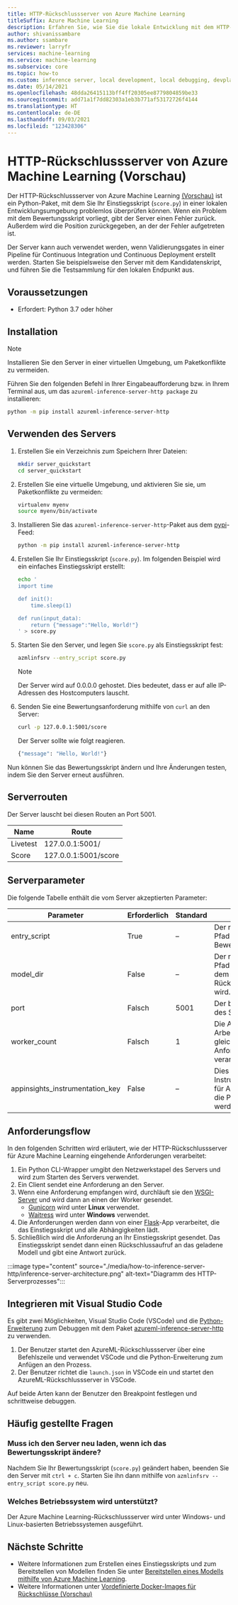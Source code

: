```yaml
---
title: HTTP-Rückschlussserver von Azure Machine Learning
titleSuffix: Azure Machine Learning
description: Erfahren Sie, wie Sie die lokale Entwicklung mit dem HTTP-Rückschlussserver für Azure Machine Learning aktivieren.
author: shivanissambare
ms.author: ssambare
ms.reviewer: larryfr
services: machine-learning
ms.service: machine-learning
ms.subservice: core
ms.topic: how-to
ms.custom: inference server, local development, local debugging, devplatv2
ms.date: 05/14/2021
ms.openlocfilehash: 48dda26415113bff4ff20305ee8779804859be33
ms.sourcegitcommit: add71a1f7dd82303a1eb3b771af53172726f4144
ms.translationtype: HT
ms.contentlocale: de-DE
ms.lasthandoff: 09/03/2021
ms.locfileid: "123428306"
---
```

# <a name="azure-machine-learning-inference-http-server-preview"></a>HTTP-Rückschlussserver von Azure Machine Learning (Vorschau)

Der HTTP-Rückschlussserver von Azure Machine Learning [(Vorschau)](https://azure.microsoft.com/support/legal/preview-supplemental-terms/) ist ein Python-Paket, mit dem Sie Ihr Einstiegsskript (`score.py`) in einer lokalen Entwicklungsumgebung problemlos überprüfen können. Wenn ein Problem mit dem Bewertungsskript vorliegt, gibt der Server einen Fehler zurück. Außerdem wird die Position zurückgegeben, an der der Fehler aufgetreten ist.

Der Server kann auch verwendet werden, wenn Validierungsgates in einer Pipeline für Continuous Integration und Continuous Deployment erstellt werden. Starten Sie beispielsweise den Server mit dem Kandidatenskript, und führen Sie die Testsammlung für den lokalen Endpunkt aus.

## <a name="prerequisites"></a>Voraussetzungen

- Erfordert: Python 3.7 oder höher

## <a name="installation"></a>Installation

> [!NOTE]
> Installieren Sie den Server in einer virtuellen Umgebung, um Paketkonflikte zu vermeiden.

Führen Sie den folgenden Befehl in Ihrer Eingabeaufforderung bzw. in Ihrem Terminal aus, um das `azureml-inference-server-http package` zu installieren:

```bash
python -m pip install azureml-inference-server-http
```

## <a name="use-the-server"></a>Verwenden des Servers

1. Erstellen Sie ein Verzeichnis zum Speichern Ihrer Dateien:

    ```bash
    mkdir server_quickstart
    cd server_quickstart
    ```

1. Erstellen Sie eine virtuelle Umgebung, und aktivieren Sie sie, um Paketkonflikte zu vermeiden:

    ```bash
    virtualenv myenv
    source myenv/bin/activate
    ```

1. Installieren Sie das `azureml-inference-server-http`-Paket aus dem [pypi](https://pypi.org/project/azureml-inference-server-http/)-Feed:

    ```bash
    python -m pip install azureml-inference-server-http
    ```

1. Erstellen Sie Ihr Einstiegsskript (`score.py`). Im folgenden Beispiel wird ein einfaches Einstiegsskript erstellt:

    ```bash
    echo '
    import time

    def init():
        time.sleep(1)

    def run(input_data):
        return {"message":"Hello, World!"}
    ' > score.py
    ```

1. Starten Sie den Server, und legen Sie `score.py` als Einstiegsskript fest:

    ```bash
    azmlinfsrv --entry_script score.py
    ```

    > [!NOTE]
    > Der Server wird auf 0.0.0.0 gehostet. Dies bedeutet, dass er auf alle IP-Adressen des Hostcomputers lauscht.

1. Senden Sie eine Bewertungsanforderung mithilfe von `curl` an den Server:

    ```bash
    curl -p 127.0.0.1:5001/score
    ```

    Der Server sollte wie folgt reagieren.

    ```bash
    {"message": "Hello, World!"}
    ```

Nun können Sie das Bewertungsskript ändern und Ihre Änderungen testen, indem Sie den Server erneut ausführen.

## <a name="server-routes"></a>Serverrouten

Der Server lauscht bei diesen Routen an Port 5001.

| Name | Route|
| --- | --- |
| Livetest | 127.0.0.1:5001/|
| Score | 127.0.0.1:5001/score|

## <a name="server-parameters"></a>Serverparameter

Die folgende Tabelle enthält die vom Server akzeptierten Parameter:

| Parameter | Erforderlich | Standard | BESCHREIBUNG |
| ---- | --- | ---- | ----|
| entry_script | True | – | Der relative oder absolute Pfad zum Bewertungsskript.|
| model_dir | False | – | Der relative oder absolute Pfad zum Verzeichnis mit dem Modell, das für Rückschlüsse verwendet wird.
| port | Falsch | 5001 | Der bereitstellende Port des Servers.|
| worker_count | Falsch | 1 | Die Anzahl von Arbeitsthreads, die gleichzeitige Anforderungen verarbeiten. |
| appinsights_instrumentation_key | False | – | Dies ist der Instrumentierungsschlüssel für Application Insights, wo die Protokolle veröffentlicht werden. |

## <a name="request-flow"></a>Anforderungsflow

In den folgenden Schritten wird erläutert, wie der HTTP-Rückschlussserver für Azure Machine Learning eingehende Anforderungen verarbeitet:

1. Ein Python CLI-Wrapper umgibt den Netzwerkstapel des Servers und wird zum Starten des Servers verwendet.
1. Ein Client sendet eine Anforderung an den Server.
1. Wenn eine Anforderung empfangen wird, durchläuft sie den [WSGI-Server](https://www.fullstackpython.com/wsgi-servers.html) und wird dann an einen der Worker gesendet.
    - [Gunicorn](https://docs.gunicorn.org/) wird unter __Linux__ verwendet.
    - [Waitress](https://docs.pylonsproject.org/projects/waitress/) wird unter __Windows__ verwendet.
1. Die Anforderungen werden dann von einer [Flask](https://flask.palletsprojects.com/)-App verarbeitet, die das Einstiegsskript und alle Abhängigkeiten lädt.
1. Schließlich wird die Anforderung an Ihr Einstiegsskript gesendet. Das Einstiegsskript sendet dann einen Rückschlussaufruf an das geladene Modell und gibt eine Antwort zurück.

:::image type="content" source="./media/how-to-inference-server-http/inference-server-architecture.png" alt-text="Diagramm des HTTP-Serverprozesses":::

## <a name="how-to-integrate-with-visual-studio-code"></a>Integrieren mit Visual Studio Code

Es gibt zwei Möglichkeiten, Visual Studio Code (VSCode) und die [Python-Erweiterung](https://marketplace.visualstudio.com/items?itemName=ms-python.python) zum Debuggen mit dem Paket [azureml-inference-server-http](https://pypi.org/project/azureml-inference-server-http/) zu verwenden. 

1. Der Benutzer startet den AzureML-Rückschlussserver über eine Befehlszeile und verwendet VSCode und die Python-Erweiterung zum Anfügen an den Prozess.
1. Der Benutzer richtet die `launch.json` in VSCode ein und startet den AzureML-Rückschlussserver in VSCode.

Auf beide Arten kann der Benutzer den Breakpoint festlegen und schrittweise debuggen.

## <a name="frequently-asked-questions"></a>Häufig gestellte Fragen

### <a name="do-i-need-to-reload-the-server-when-changing-the-score-script"></a>Muss ich den Server neu laden, wenn ich das Bewertungsskript ändere?

Nachdem Sie Ihr Bewertungsskript (`score.py`) geändert haben, beenden Sie den Server mit `ctrl + c`. Starten Sie ihn dann mithilfe von `azmlinfsrv --entry_script score.py` neu.

### <a name="which-os-is-supported"></a>Welches Betriebssystem wird unterstützt?

Der Azure Machine Learning-Rückschlussserver wird unter Windows- und Linux-basierten Betriebssystemen ausgeführt.

## <a name="next-steps"></a>Nächste Schritte

* Weitere Informationen zum Erstellen eines Einstiegsskripts und zum Bereitstellen von Modellen finden Sie unter [Bereitstellen eines Modells mithilfe von Azure Machine Learning](how-to-deploy-and-where.md).
* Weitere Informationen unter [Vordefinierte Docker-Images für Rückschlüsse (Vorschau)](concept-prebuilt-docker-images-inference.md)